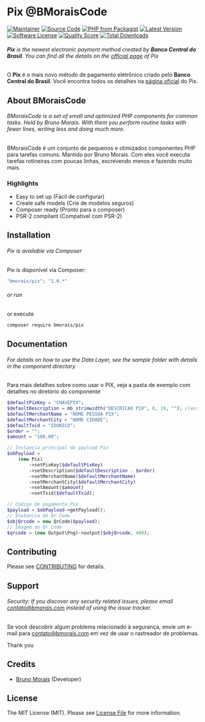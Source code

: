 # Pix @BMoraisCode

[![Maintainer](http://img.shields.io/badge/maintainer-@brunobmorais-blue.svg?style=flat-square)](https://linkedin.com/in/brunobmorais)
[![Source Code](http://img.shields.io/badge/source-bmorais/pix-blue.svg?style=flat-square)](https://github.com/brunobmorais/database)
[![PHP from Packagist](https://img.shields.io/packagist/php-v/bmorais/pix.svg?style=flat-square)](https://packagist.org/packages/bmorais/database)
[![Latest Version](https://img.shields.io/github/release/brunobmorais/php-pix.svg?style=flat-square)](https://github.com/brunobmorais/database/releases)
[![Software License](https://img.shields.io/badge/license-MIT-brightgreen.svg?style=flat-square)](LICENSE)
[![Quality Score](https://img.shields.io/scrutinizer/g/brunobmorais/php-pix.svg?style=flat-square)](https://scrutinizer-ci.com/g/brunobmorais/php-database)
[![Total Downloads](https://img.shields.io/packagist/dt/bmorais/pix.svg?style=flat-square)](https://packagist.org/packages/bmorais/database)

###### **Pix** is the newest electronic payment method created by **Banco Central do Brasil**. You can find all the details on the [official page](https://www.bcb.gov.br/estabilidadefinanceira/pix) of Pix

O **Pix** é o mais novo método de pagamento eletrônico criado pelo **Banco Central do Brasil**. Você encontra todos os detalhes na [página oficial](https://www.bcb.gov.br/estabilidadefinanceira/pix) do Pix.

## About BMoraisCode

###### BMoraisCode is a set of small and optimized PHP components for common tasks. Held by Bruno Morais. With them you perform routine tasks with fewer lines, writing less and doing much more.

BMoraisCode é um conjunto de pequenos e otimizados componentes PHP para tarefas comuns. Mantido por Bruno Morais. Com eles você executa tarefas rotineiras com poucas linhas, escrevendo menos e fazendo muito mais.

### Highlights

- Easy to set up (Fácil de configurar)
- Create safe models (Crie de modelos seguros)
- Composer ready (Pronto para o composer)
- PSR-2 compliant (Compatível com PSR-2)

## Installation

###### Pix is available via Composer

Pix is disponível via Composer:

```bash
"bmorais/pix": "1.0.*"
```

###### or run

or execute

```bash
composer require bmorais/pix
```

## Documentation

###### For details on how to use the Data Layer, see the sample folder with details in the component directory

Para mais detalhes sobre como usar o PIX, veja a pasta de exemplo com detalhes no diretório do componente

```php
$defaultPíxKey = "CHAVEPIX";
$defaultDescription = mb_strimwidth("DESCRICAO PIX", 0, 19, ""); //ex: Pagamento do pedido
$defaultMerchantName = "NOME PESSOA PIX";
$defaultMerchantCity = "NOME CIDADE";
$defaultTxid = "IDUNICO";
$order = "";
$amount = "100,00";

// Instancia principal do payload Pix
$obPayload =
    (new Pix)
        ->setPixKey($defaultPíxKey)
        ->setDescription($defaultDescription . $order)
        ->setMerchantName($defaultMerchantName)
        ->setMerchantCity($defaultMerchantCity)
        ->setAmount($amount)
        ->setTxid($defaultTxid);

// Código de pagamento Pix
$payload = $obPayload->getPayload();
// Instancia do Qr Code
$objQrcode = new QrCode($payload);
// Imagem do Qr Code
$qrcode = (new Output\Png)->output($objQrcode, 400);
```

## Contributing

Please see [CONTRIBUTING](https://github.com/brunobmorais/php-pix/blob/master/CONTRIBUTING.md) for details.

## Support

###### Security: If you discover any security related issues, please email contato@bmorais.com instead of using the issue tracker.

Se você descobrir algum problema relacionado à segurança, envie um e-mail para contato@bmorais.com em vez de usar o
rastreador de problemas.

Thank you

## Credits

- [Bruno Morais](https://github.com/brunobmorais) (Developer)

## License

The MIT License (MIT). Please see [License File](https://github.com/brunobmorais/php-pix/blob/master/LICENSE) for more
information.